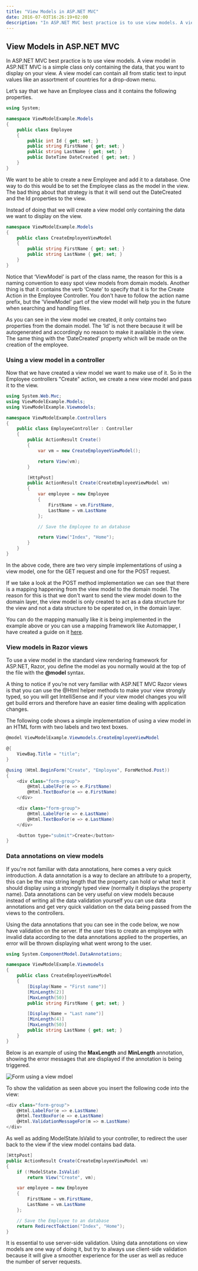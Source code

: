 ```yaml
---
title: "View Models in ASP.NET MVC"
date: 2016-07-03T16:26:19+02:00
description: "In ASP.NET MVC best practice is to use view models. A view model in ASP.NET MVC is a simple class only containing the data, that you want to display on your view. A view model can contain all from static text to input values like a assortment of countries for a drop-down menu."
---
```


## View Models in ASP.NET MVC

In ASP.NET MVC best practice is to use view models. A view model in ASP.NET MVC is a simple class only containing the data, that you want to display on your view. A view model can contain all from static text to input values like an assortment of countries for a drop-down menu.

Let’s say that we have an Employee class and it contains the following properties.

```C#
using System;

namespace ViewModelExample.Models
{
    public class Employee
    {
        public int Id { get; set; }
        public string FirstName { get; set; }
        public string LastName { get; set; }
        public DateTime DateCreated { get; set; }
    }
}
```

We want to be able to create a new Employee and add it to a database. One way to do this would be to set the Employee class as the model in the view. The bad thing about that strategy is that it will send out the DateCreated and the Id properties to the view.

Instead of doing that we will create a view model only containing the data we want to display on the view.

```C#
namespace ViewModelExample.Models
{
    public class CreateEmployeeViewModel
    {
        public string FirstName { get; set; }
        public string LastName { get; set; }
    }
}
```

Notice that ‘ViewModel’ is part of the class name, the reason for this is a naming convention to easy spot view models from domain models. Another thing is that it contains the verb ‘Create’ to specify that it is for the Create Action in the Employee Controller. You don't have to follow the action name prefix, but the 'ViewModel' part of the view model will help you in the future when searching and handling files.

As you can see in the view model we created, it only contains two properties from the domain model. The ‘Id’ is not there because it will be autogenerated and accordingly no reason to make it available in the view. The same thing with the ‘DateCreated’ property which will be made on the creation of the employee.

### Using a view model in a controller

Now that we have created a view model we want to make use of it. So in the Employee controllers "Create" action, we create a new view model and pass it to the view.

```C#
using System.Web.Mvc;
using ViewModelExample.Models;
using ViewModelExample.Viewmodels;

namespace ViewModelExample.Controllers
{
    public class EmployeeController : Controller
    {
        public ActionResult Create()
        {
            var vm = new CreateEmployeeViewModel();

            return View(vm);
        }

        [HttpPost]
        public ActionResult Create(CreateEmployeeViewModel vm)
        {
            var employee = new Employee
            {
                FirstName = vm.FirstName,
                LastName = vm.LastName
            };

            // Save the Employee to an database

            return View("Index", "Home");
        }
    }
}
```

In the above code, there are two very simple implementations of using a view model, one for the GET request and one for the POST request.

If we take a look at the POST method implementation we can see that there is a mapping happening from the view model to the domain model. The reason for this is that we don't want to send the view model down to the domain layer, the view model is only created to act as a data structure for the view and not a data structure to be operated on, in the domain layer.

You can do the mapping manually like it is being implemented in the example above or you can use a mapping framework like Automapper, I have created a guide on it [here](/posts/automapper-the-basics).

### View models in Razor views

To use a view model in the standard view rendering framework for ASP.NET, Razor, you define the model as you normally would at the top of the file with the **@model** syntax.

A thing to notice if you’re not very familiar with ASP.NET MVC Razor views is that you can use the @Html helper methods to make your view strongly typed, so you will get IntelliSense and if your view model changes you will get build errors and therefore have an easier time dealing with application changes.

The following code shows a simple implementation of using a view model in an HTML form with two labels and two text boxes.

```C#
@model ViewModelExample.Viewmodels.CreateEmployeeViewModel

@{
    ViewBag.Title = "title";
}

@using (Html.BeginForm("Create", "Employee", FormMethod.Post))
{
    <div class="form-group">
        @Html.LabelFor(e => e.FirstName)
        @Html.TextBoxFor(e => e.FirstName)
    </div>

    <div class="form-group">
        @Html.LabelFor(e => e.LastName)
        @Html.TextBoxFor(e => e.LastName)
    </div>

    <button type="submit">Create</button>
}
```

### Data annotations on view models

If you're not familiar with data annotations, here comes a very quick introduction. A data annotation is a way to declare an attribute to a property, this can be the max string length that the property can hold or what text it should display using a strongly typed view (normally it displays the property name). Data annotations can be very useful on view models because instead of writing all the data validation yourself you can use data annotations and get very quick validation on the data being passed from the views to the controllers.

Using the data annotations that you can see in the code below, we now have validation on the server. If the user tries to create an employee with invalid data according to the data annotations applied to the properties, an error will be thrown displaying what went wrong to the user.

```C#
using System.ComponentModel.DataAnnotations;

namespace ViewModelExample.Viewmodels
{
    public class CreateEmployeeViewModel
    {
        [Display(Name = "First name")]
        [MinLength(2)]
        [MaxLength(50)]
        public string FirstName { get; set; }

        [Display(Name = "Last name")]
        [MinLength(4)]
        [MaxLength(50)]
        public string LastName { get; set; }
    }
}
```

Below is an example of using the **MaxLength** and **MinLength** annotation, showing the error messages that are displayed if the annotation is being triggered.

![Form using a view mdoel](/blogpost/e7538f85-7a84-4e7f-82e4-e6c990e32d9f.png)

To show the validation as seen above you insert the following code into the view:

```C#
<div class="form-group">
    @Html.LabelFor(e => e.LastName)
    @Html.TextBoxFor(e => e.LastName)
    @Html.ValidationMessageFor(m => m.LastName)
</div>
```

As well as adding ModelState.IsValid to your controller, to redirect the user back to the view if the view model contains bad data.

```C#
[HttpPost]
public ActionResult Create(CreateEmployeeViewModel vm)
{
    if (!ModelState.IsValid)
        return View("Create", vm);

    var employee = new Employee
    {
        FirstName = vm.FirstName,
        LastName = vm.LastName
    };

    // Save the Employee to an database
    return RedirectToAction("Index", "Home");
}
```

It is essential to use server-side validation. Using data annotations on view models are one way of doing it, but try to always use client-side validation because it will give a smoother experience for the user as well as reduce the number of server requests.
